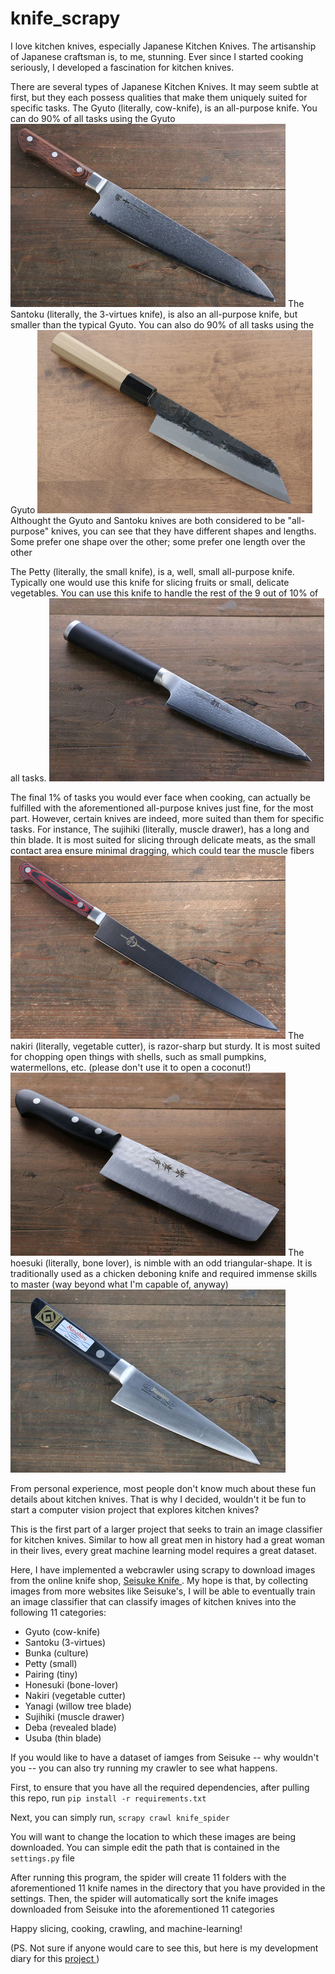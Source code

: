 # knife_scrapy
I love kitchen knives, especially Japanese Kitchen Knives. The artisanship of Japanese craftsman is, to me, stunning. Ever since I started cooking seriously, I developed a fascination for kitchen knives.

There are several types of Japanese Kitchen Knives. It may seem subtle at first, but they each possess qualities that make them uniquely suited for specific tasks.
The Gyuto (literally, cow-knife), is an all-purpose knife. You can do 90% of all tasks using the Gyuto
![Screenshot](knife_crawler_spider/sample_data/gyuto.jpg)
The Santoku (literally, the 3-virtues knife), is also an all-purpose knife, but smaller than the typical Gyuto. You can also do 90% of all tasks using the Gyuto
![Screenshot](knife_crawler_spider/sample_data/santoku.jpg)
Althought the Gyuto and Santoku knives are both considered to be "all-purpose" knives, you can see that they have different shapes and lengths. Some prefer one shape over the other; some prefer one length over the other

The Petty (literally, the small knife), is a, well, small all-purpose knife. Typically one would use this knife for slicing fruits or small, delicate vegetables. You can use this knife to handle the rest of the 9 out of 10% of all tasks.
![Screenshot](knife_crawler_spider/sample_data/petty.jpg)

The final 1% of tasks you would ever face when cooking, can actually be fulfilled with the aforementioned all-purpose knives just fine, for the most part. However, certain knives are indeed, more suited than them for specific tasks. For instance,
The sujihiki (literally, muscle drawer), has a long and thin blade. It is most suited for slicing through delicate meats, as the small contact area ensure minimal dragging, which could tear the muscle fibers
![Screenshot](knife_crawler_spider/sample_data/sujihiki.jpg)
The nakiri (literally, vegetable cutter), is razor-sharp but sturdy. It is most suited for chopping open things with shells, such as small pumpkins, watermellons, etc. (please don't use it to open a coconut!)
![Screenshot](knife_crawler_spider/sample_data/nakiri.jpg)
The hoesuki (literally, bone lover), is nimble with an odd triangular-shape. It is traditionally used as a chicken deboning knife and required immense skills to master (way beyond what I'm capable of, anyway)
![Screenshot](knife_crawler_spider/sample_data/honesuki.jpg)

From personal experience, most people don't know much about these fun details about kitchen knives. That is why I decided, wouldn't it be fun to start a computer vision project that explores kitchen knives?

This is the first part of a larger project that seeks to train an image classifier for kitchen knives. Similar to how all great men in history had a great woman in their lives, every great machine learning model requires a great dataset.

Here, I have implemented a webcrawler using scrapy to download images from the online knife shop, [ Seisuke Knife ](https://int.seisukeknife.com/). My hope is that, by collecting images from more websites like Seisuke's, I will be able to eventually train an image classifier that can classify images of kitchen knives into the following 11 categories:
- Gyuto (cow-knife)
- Santoku (3-virtues)
- Bunka (culture)
- Petty (small)
- Pairing (tiny)
- Honesuki (bone-lover)
- Nakiri (vegetable cutter)
- Yanagi (willow tree blade)
- Sujihiki (muscle drawer)
- Deba (revealed blade)
- Usuba (thin blade)

If you would like to have a dataset of iamges from Seisuke -- why wouldn't you -- you can also try running my crawler to see what happens.

First, to ensure that you have all the required dependencies, after pulling this repo, run
`pip install -r requirements.txt`

Next, you can simply run,
`scrapy crawl knife_spider`

You will want to change the location to which these images are being downloaded. You can simple edit the path that is contained in the `settings.py` file

After running this program, the spider will create 11 folders with the aforementioned 11 knife names in the directory that you have provided in the settings. 
Then, the spider will automatically sort the knife images downloaded from Seisuke into the aforementioned 11 categories

Happy slicing, cooking, crawling, and machine-learning!

(PS. Not sure if anyone would care to see this, but here is my development diary for this [ project ](https://bow-dogwood-10f.notion.site/Webcrawler-Notes-a0c1c08e39fe4863859d81cde12ba348?pvs=4))